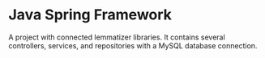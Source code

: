 # Java Spring Framework
A project with connected lemmatizer libraries. It contains several controllers, services, and repositories with a MySQL database connection.
